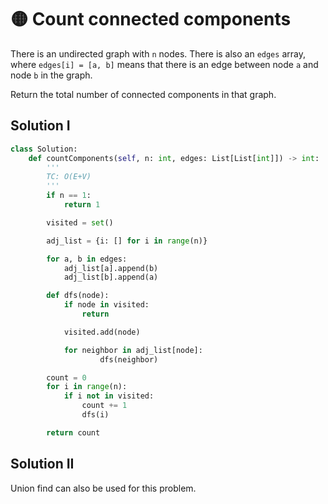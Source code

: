 # 🟡 Count connected components

There is an undirected graph with `n` nodes. There is also an `edges` array, where `edges[i] = [a, b]` means that there is an edge between node `a` and node `b` in the graph.

Return the total number of connected components in that graph.

## Solution I

```python
class Solution:
    def countComponents(self, n: int, edges: List[List[int]]) -> int:
        '''
        TC: O(E+V) 
        '''
        if n == 1:
            return 1

        visited = set()

        adj_list = {i: [] for i in range(n)}

        for a, b in edges:
            adj_list[a].append(b)
            adj_list[b].append(a)

        def dfs(node):
            if node in visited:
                return 

            visited.add(node)

            for neighbor in adj_list[node]:
                    dfs(neighbor)

        count = 0
        for i in range(n):
            if i not in visited:
                count += 1
                dfs(i)

        return count
```

## Solution II

Union find can also be used for this problem.&#x20;
